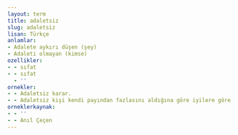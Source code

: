 ```yaml
---
layout: term
title: adaletsiz
slug: adaletsiz
lisan: Türkçe
anlamlar:
- Adalete aykırı düşen (şey)
- Adaleti olmayan (kimse)
ozellikler:
- - sıfat
- - sıfat
  - ''
ornekler:
- - Adaletsiz karar.
- - Adaletsiz kişi kendi payından fazlasını aldığına göre iyilere göre adaletsiz kalacaktır.
orneklerkaynak:
- - ''
- - Anıl Çeçen
---
```

